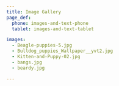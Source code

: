 ```yaml
---
title: Image Gallery
page_def:
  phone: images-and-text-phone
  tablet: images-and-text-tablet

images:
  - Beagle-puppies-5.jpg
  - Bulldog_puppies_Wallpaper__yvt2.jpg
  - Kitten-and-Puppy-02.jpg
  - bangs.jpg
  - beardy.jpg

---
```

